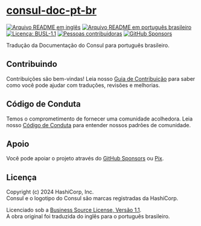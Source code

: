 # [consul-doc-pt-br][page]

[![Arquivo README em inglês][badge-readme-en]][readme-en]
[![Arquivo README em português brasileiro][badge-readme-pt-br]][readme-pt-br]
[![Licença: BUSL-1.1][badge-license]][license]
[![Pessoas contribuidoras][badge-contributors]][contributors]
[![GitHub Sponsors][badge-github-sponsors]][github-sponsors]

Tradução da Documentação do Consul para português brasileiro.

## Contribuindo

Contribuições são bem-vindas!
Leia nosso [Guia de Contribuição][contributing] para saber como você pode ajudar
com traduções, revisões e melhorias.

## Código de Conduta

Temos o comprometimento de fornecer uma comunidade acolhedora.
Leia nosso [Código de Conduta][code-of-conduct] para entender nossos padrões de
comunidade.

## Apoio

Você pode apoiar o projeto através do [GitHub Sponsors][github-sponsors] ou
[Pix][sponsor].

## Licença

Copyright (c) 2024 HashiCorp, Inc.<br>
Consul e o logotipo do Consul são marcas registradas da HashiCorp.

Licenciado sob a [Business Source License, Versão 1.1][license].<br>
A obra original foi traduzida do inglês para o português brasileiro.

[badge-contributors]: https://img.shields.io/github/contributors/docsdevbr/consul-doc-pt-br

[badge-github-sponsors]: https://img.shields.io/github/sponsors/docsdevbr

[badge-license]: https://img.shields.io/badge/license-BUSL--1.1-green

[badge-readme-en]: https://img.shields.io/badge/lang-en-blue

[badge-readme-pt-br]: https://img.shields.io/badge/lang-pt--br-blue

[code-of-conduct]: https://github.com/docsdevbr/.github/blob/main/CODE_OF_CONDUCT.md

[contributing]: https://github.com/docsdevbr/.github/blob/main/CONTRIBUTING.md

[contributors]: https://github.com/docsdevbr/consul-doc-pt-br/graphs/contributors

[github-sponsors]: https://github.com/sponsors/docsdevbr

[license]: LICENSE

[page]: https://docs.dev.br/docs/consul/doc/

[readme-en]: README.EN.md

[readme-pt-br]: README.md

[sponsor]: https://docs.dev.br/apoie-o-projeto
